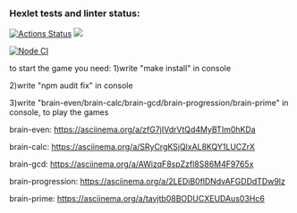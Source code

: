 ### Hexlet tests and linter status:
[![Actions Status](https://github.com/billiboba1/frontend-project-lvl1/workflows/hexlet-check/badge.svg)](https://github.com/billiboba1/frontend-project-lvl1/actions)
<a href="https://codeclimate.com/github/codeclimate/codeclimate/maintainability"><img src="https://api.codeclimate.com/v1/badges/a99a88d28ad37a79dbf6/maintainability" /></a>

[![Node CI](https://github.com/billiboba1/frontend-project-lvl1/actions/workflows/github-actions-demo.yml/badge.svg)](https://github.com/billiboba1/frontend-project-lvl1/actions/workflows/github-actions-demo.yml)


to start the game you need: 
1)write "make install" in console

2)write "npm audit fix" in console

3)write "brain-even/brain-calc/brain-gcd/brain-progression/brain-prime" in console, to play the games



brain-even: https://asciinema.org/a/zfG7jIVdrVtQd4MyBTIm0hKDa

brain-calc: https://asciinema.org/a/SRyCrgKSjQlxAL8KQY1LUCZrX

brain-gcd: https://asciinema.org/a/AWizqF8spZzfl8S86M4F9765x

brain-progression: https://asciinema.org/a/2LEDiB0flDNdvAFGDDdTDw9lz

brain-prime: https://asciinema.org/a/tavjtb08BODUCXEUDAus03Hc6
